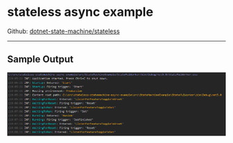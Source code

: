# stateless async example

Github: [dotnet-state-machine/stateless](https://github.com/dotnet-state-machine/stateless)

------------------------

## Sample Output

![](asset/sample_output.png)
